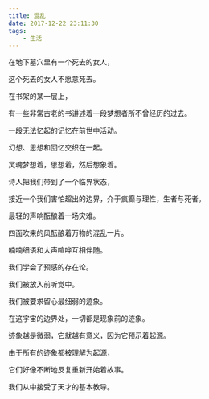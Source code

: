 ```yaml
---
title: 混乱
date: 2017-12-22 23:11:30
tags:
    - 生活
---
```


在地下墓穴里有一个死去的女人，     

这个死去的女人不愿意死去。           

在书架的某一层上，           

有一些非常古老的书讲述着一段梦想者所不曾经历的过去。          

一段无法忆起的记忆在前世中活动。            

幻想、思想和回忆交织在一起。          

灵魂梦想着，思想着，然后想象着。            

诗人把我们带到了一个临界状态，         

接近一个我们害怕超出的边界，介于疯癫与理性，生者与死者。            

最轻的声响酝酿着一场灾难。           

四面吹来的风酝酿着万物的混乱一片。           

喃喃细语和大声喧哗互相伴随。          

我们学会了预感的存在论。            

我们被放入前听觉中。          

我们被要求留心最细弱的迹象。          

在这宇宙的边界处，一切都是现象前的迹象。            

迹象越是微弱，它就越有意义，因为它预示着起源。         

由于所有的迹象都被理解为起源，         

它们好像不断地反复重新开始着故事。           

我们从中接受了天才的基本教导。         
       